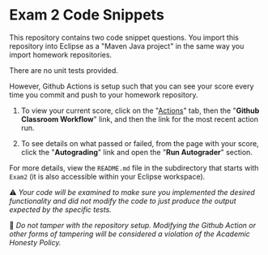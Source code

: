 # Exam 2 Code Snippets

This repository contains two code snippet questions. You import this repository into Eclipse as a "Maven Java project" in the same way you import homework repositories.

There are no unit tests provided.

However, Github Actions is setup such that you can see your score every time you commit and push to your homework repository.

  1. To view your current score, click on the "[Actions](actions/)" tab, then the "**Github Classroom Workflow**" link, and then the link for the most recent action run.

  2. To see details on what passed or failed, from the page with your score, click the "**Autograding**" link and open the "**Run Autograder**" section.

For more details, view the `README.md` file in the subdirectory that starts with `Exam2` (it is also accessible within your Eclipse workspace).

:warning: *Your code will be examined to make sure you implemented the desired functionality and did not modify the code to just produce the output expected by the specific tests.*

:stop_sign: *Do not tamper with the repository setup. Modifying the Github Action or other forms of tampering will be considered a violation of the Academic Honesty Policy.*
